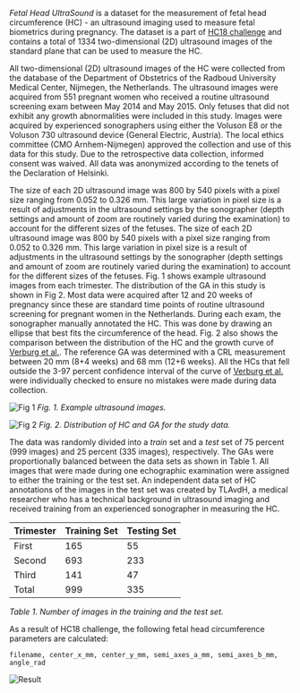 *Fetal Head UltraSound* is a dataset for the measurement of fetal head circumference (HC) - an ultrasound imaging used to measure fetal biometrics during pregnancy. The dataset is a part of [HC18 challenge](https://hc18.grand-challenge.org/) and contains a total of 1334 two-dimensional (2D) ultrasound images of the standard plane that can be used to measure the HC. 

All two-dimensional (2D) ultrasound images of the HC were collected from the database of the Department of Obstetrics of the Radboud University Medical Center, Nijmegen, the Netherlands. The ultrasound images were acquired from 551 pregnant women who received a routine ultrasound screening exam between May 2014 and May 2015. Only fetuses that did not exhibit any growth abnormalities were included in this study. Images were acquired by experienced sonographers using either the Voluson E8 or the Voluson 730 ultrasound device (General Electric, Austria). The local ethics committee (CMO Arnhem-Nijmegen) approved the collection and use of this data for this study. Due to the retrospective data collection, informed consent was waived. All data was anonymized according to the tenets of the Declaration of Helsinki.

The size of each 2D ultrasound image was 800 by 540 pixels with a pixel size ranging from 0.052 to 0.326 mm. This large variation in pixel size is a result of adjustments in the ultrasound settings by the sonographer (depth settings and amount of zoom are routinely varied during the examination) to account for the different sizes of the fetuses. The size of each 2D ultrasound image was 800 by 540 pixels with a pixel size ranging from 0.052 to 0.326 mm. This large variation in pixel size is a result of adjustments in the ultrasound settings by the sonographer (depth settings and amount of zoom are routinely varied during the examination) to account for the different sizes of the fetuses. Fig. 1 shows example ultrasound images from each trimester. The distribution of the GA in this study is shown in Fig 2. Most data were acquired after 12 and 20 weeks of pregnancy since these are standard time points of routine ultrasound screening for pregnant women in the Netherlands. During each exam, the sonographer manually annotated the HC. This was done by drawing an ellipse that best fits the circumference of the head. Fig. 2 also shows the comparison between the distribution of the HC and the growth curve of [Verburg et al.](https://obgyn.onlinelibrary.wiley.com/doi/full/10.1002/uog.5225). The reference GA was determined with a CRL measurement between 20 mm (8+4 weeks) and 68 mm (12+6 weeks). All the HCs that fell outside the 3-97 percent confidence interval of the curve of [Verburg et al.](https://obgyn.onlinelibrary.wiley.com/doi/full/10.1002/uog.5225) were individually checked to ensure no mistakes were made during data collection.

![Fig 1](https://i.ibb.co/Z2RtpHw/pone-0200412-g001.png)
<i>Fig. 1. Example ultrasound images.</i>

![Fig 2](https://i.ibb.co/0CVRsMk/pone-0200412-g002.png)
<i>Fig. 2. Distribution of HC and GA for the study data.</i>

The data was randomly divided into a *train* set and a *test* set of 75 percent (999 images) and 25 percent (335 images), respectively. The GAs were proportionally balanced between the data sets as shown in Table 1. All images that were made during one echographic examination were assigned to either the training or the test set. An independent data set of HC annotations of the images in the test set was created by TLAvdH, a medical researcher who has a technical background in ultrasound imaging and received training from an experienced sonographer in measuring the HC.

|Trimester|Training Set|Testing Set|
|---------|------------|-------------|
|First|165|55|
|Second|693|233|
|Third|141|47|
|Total|999|335|

<i>Table 1. Number of images in the training and the test set.</i>

As a result of HC18 challenge, the following fetal head circumference parameters are calculated:

``` apa
filename, center_x_mm, center_y_mm, semi_axes_a_mm, semi_axes_b_mm, angle_rad
```

![Result](https://i.ibb.co/5WXS0V3/Grand-Challange-Values-90xw-KFs.png)
